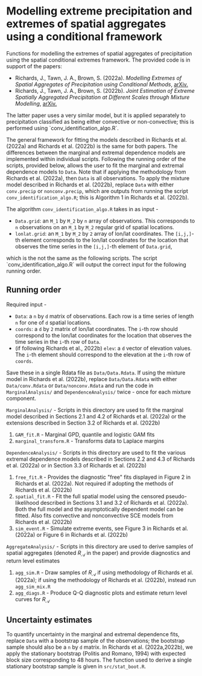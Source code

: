 # Modelling extreme precipitation and extremes of spatial aggregates using a conditional framework
Functions for modelling the extremes of spatial aggregates of precipitation using the spatial conditional extremes framework. The provided code is in support of the papers:
<ul> 
          <li> Richards, J., Tawn, J. A., Brown, S. (2022a). <i>Modelling Extremes of Spatial Aggregates of Precipitation using Conditional Methods</i>, <a href = "https://arxiv.org/pdf/2102.10906.pdf">arXiv.</a> </li>
          <li> Richards, J., Tawn, J. A., Brown, S. (2022b). <i>Joint Estimation of Extreme Spatially Aggregated Precipitation at Different Scales through Mixture Modelling</i>, <a href = "https://arxiv.org/pdf/2111.08469.pdf">arXiv.</a> </li>
</ul>
The latter paper uses a very similar model, but it is applied separately to precipitation classified as being either convective or non-convective; this is performed using `conv_identification_algo.R`.


The general framework for fitting the models described in Richards et al. (2022a) and Richards et al. (2022b) is the same for both papers. The differences between the marginal and extremal dependence models are implemented within individual scripts. Following the running order of the scripts, provided below, allows the user to fit the marginal and extremal dependence models to `Data`. Note that if applying the methodology from Richards et al. (2022a), then `Data` is all observations. To apply the mixture model described in Richards et al. (2022b), replace `Data` with either `conv.precip` or `nonconv.precip`, which are outputs from running the script `conv_identification_algo.R`; this is Algorithm 1 in Richards et al. (2022b). 

The algorithm `conv_identification_algo.R` takes in as input - <ul> 
          <li> `Data.grid`: an `M_1` by `M_2` by `n` array of observations. This corresponds to `n` observations on an `M_1` by `M_2` regular grid of spatial locations. </li>
          <li> `lonlat.grid`: an `M_1` by `M_2` by `2` array of lon/lat coordinates. The `[i,j,]`-th element corresponds to the lon/lat coordinates for the location that observes the time series in the `[i,j,]`-th element of `Data.grid`, </li>
</ul>
which is the not the same as the following scripts. The script `conv_identification_algo.R` will output the correct input for the following running order.


## Running order  

Required input - <ul> 
          <li> `Data`: a `n` by `d` matrix of observations. Each row is a time series of length `n` for one of `d` spatial locations. </li>
          <li> `coords`: a `d` by `2` matrix of lon/lat coordinates. The `i`-th row should correspond to the lon/lat coordinates for the location that observes the time series in the `i`-th row of `Data`. </li>
            <li> (if following Richards et al., 2022b) `elev`: a `d` vector of elevation values. The `i`-th element should correspond to the elevation at the `i`-th row of `coords`. </li>
</ul>

Save these in a single Rdata file as `Data/Data.Rdata`. If using the mixture model in Richards et al. (2022b), replace `Data/Data.Rdata` with either `Data/conv.Rdata` or `Data/nonconv.Rdata` and run the code in `MarginalAnalysis/`  and `DependenceAnalysis/` twice - once for each mixture component.

`MarginalAnalysis/` - Scripts in this directory are used to fit the marginal model described in Sections 2.1 and 4.2 of Richards et al. (2022a) or the extensions described in Section 3.2 of Richards et al. (2022b)<ol>
          <li> `GAM_fit.R` - Marginal GPD, quantile and logistic GAM fits </li>
          <li> `marginal_transform.R` - Transforms data to Laplace margins  </li>
          </ol>

`DependenceAnalysis/` - Scripts in this directory are used to fit the various extremal dependence models described in Sections 2.2 and 4.3 of Richards et al. (2022a) or in Section 3.3 of Richards et al. (2022b) <ol>
          <li> `free_fit.R` - Provides the diagnostic "free" fits displayed in Figure 2 in Richards et al. (2022a). Not required if adopting the methods of Richards et al. (2022b)</li>
          <li> `spatial_fit.R` - Fit the full spatial model using the censored pseudo-likelihood described in Sections 3.1 and 3.2 of Richards et al. (2022a). Both the full model and the asymptotically dependent model can be fitted. Also fits convective and nonconvective SCE models from Richards et al. (2022b) </li> 
          <li> `sim_event.R` - Simulate extreme events, see Figure 3 in Richards et al. (2022a) or Figure 6 in Richards et al. (2022b) </li>
          </ol>

`AggregateAnalysis/` - Scripts in this directory are used to derive samples of spatial aggregates (denoted $R_\mathcal{A}$ in the paper) and provide diagnostics and return level estimates <ol>
          <li> `agg_sim.R` - Draw samples of $R_\mathcal{A}$ if using methodology of Richards et al. (2022a); if using the methodology of Richards et al. (2022b), instead run `agg_sim_mix.R` </li> 
           <li> `agg_diags.R` - Produce Q-Q diagnostic plots and estimate return level curves for $R_\mathcal{A}$</li>
          </ol>

## Uncertainty estimates
To quantify uncertainty in the marginal and extremal dependence fits, replace `Data` with a bootstrap sample of the observations; the bootstrap sample should also be a `n` by `d` matrix. In Richards et al. (2022a,2022b), we apply the stationary bootstrap (Politis and Romano, 1994) with expected block size corresponding to 48 hours. The function used to derive a single stationary bootstrap sample is given in `src/stat_boot.R`.

